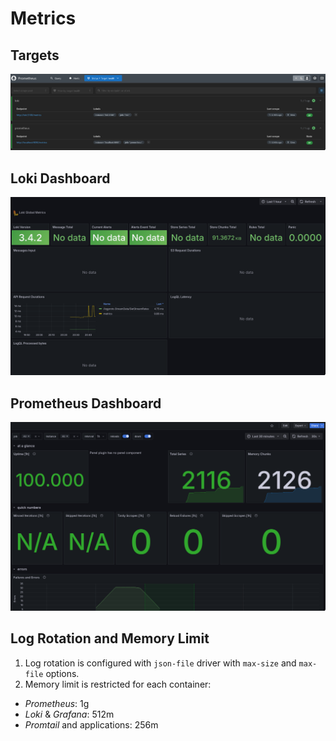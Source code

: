 # Metrics

## Targets

![Targets](assets/prometheus-targets.png)

## Loki Dashboard

![Loki Dashboard](assets/loki-dashboard.png)

## Prometheus Dashboard

![Prometheus Dashboard](assets/prometheus-dashboard.png)

## Log Rotation and Memory Limit

1. Log rotation is configured with `json-file` driver with `max-size` and `max-file` options.
2. Memory limit is restricted for each container:
  - *Prometheus*: 1g
  - *Loki* & *Grafana*: 512m
  - *Promtail* and applications: 256m
